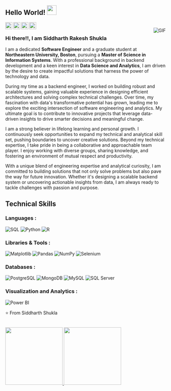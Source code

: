 ## Hello World! <img src="https://raw.githubusercontent.com/iampavangandhi/iampavangandhi/master/gifs/Hi.gif" width="30px"></h2>



<a href="https://www.linkedin.com/in/siddharth-shukla-8184a81b3/">
  <img align="left" alt="Siddharth's Linkedin" width="22px" src="https://cdn.jsdelivr.net/npm/simple-icons@v3/icons/linkedin.svg" />
</a>
<a href="https://github.com/Siddharth-Shukla12">
  <img align="left" alt="Siddharth's Github" width="22px" src="https://cdn.jsdelivr.net/npm/simple-icons@v3/icons/github.svg" />
</a>

<a href="https://www.hackerrank.com/siddharthrshukla">
  <img align="left" alt="Siddharth's Hackerrank" width="22px" src="https://cdn.jsdelivr.net/npm/simple-icons@v3/icons/hackerrank.svg" />
</a>
<a href="https://www.kaggle.com/siddhu12">
  <img align="left" alt="Siddharth's kaggle" width="22px" src="https://cdn.jsdelivr.net/npm/simple-icons@3.1.0/icons/kaggle.svg" />
</a>
<br />
<img align="right" alt="GIF" src="https://media.giphy.com/media/13HgwGsXF0aiGY/giphy.gif" />

### Hi there!!, I am Siddharth Rakesh Shukla
I am a dedicated **Software Engineer** and a graduate student at **Northeastern University, Boston**, pursuing a **Master of Science in Information Systems**. With a professional background in backend development and a keen interest in **Data Science and Analytics**, I am driven by the desire to create impactful solutions that harness the power of technology and data.

During my time as a backend engineer, I worked on building robust and scalable systems, gaining valuable experience in designing efficient architectures and solving complex technical challenges. Over time, my fascination with data's transformative potential has grown, leading me to explore the exciting intersection of software engineering and analytics. My ultimate goal is to contribute to innovative projects that leverage data-driven insights to drive smarter decisions and meaningful change.

I am a strong believer in lifelong learning and personal growth. I continuously seek opportunities to expand my technical and analytical skill set, pushing boundaries to uncover creative solutions. Beyond my technical expertise, I take pride in being a collaborative and approachable team player. I enjoy working with diverse groups, sharing knowledge, and fostering an environment of mutual respect and productivity.

With a unique blend of engineering expertise and analytical curiosity, I am committed to building solutions that not only solve problems but also pave the way for future innovation. Whether it's designing a scalable backend system or uncovering actionable insights from data, I am always ready to tackle challenges with passion and purpose.

## Technical Skills

### Languages :
![SQL](https://img.shields.io/badge/SQL-%2300f.svg?style=for-the-badge&logo=sql&logoColor=white)
![Python](https://img.shields.io/badge/Python-%233776AB.svg?style=for-the-badge&logo=python&logoColor=white)
![R](https://img.shields.io/badge/R-%23276DC3.svg?style=for-the-badge&logo=r&logoColor=white)

### Libraries & Tools :
![Matplotlib](https://img.shields.io/badge/Matplotlib-%23FF5733.svg?style=for-the-badge&logo=python&logoColor=white)
![Pandas](https://img.shields.io/badge/Pandas-%23150458.svg?style=for-the-badge&logo=pandas&logoColor=white)
![NumPy](https://img.shields.io/badge/NumPy-%23013243.svg?style=for-the-badge&logo=numpy&logoColor=white)
![Selenium](https://img.shields.io/badge/Selenium-%2343B02A.svg?style=for-the-badge&logo=selenium&logoColor=white)

### Databases :
![PostgreSQL](https://img.shields.io/badge/PostgreSQL-%23336791.svg?style=for-the-badge&logo=postgresql&logoColor=white)
![MongoDB](https://img.shields.io/badge/MongoDB-%2347A248.svg?style=for-the-badge&logo=mongodb&logoColor=white)
![MySQL](https://img.shields.io/badge/MySQL-%234479A1.svg?style=for-the-badge&logo=mysql&logoColor=white)
![SQL Server](https://img.shields.io/badge/SQL%20Server-%23CC2927.svg?style=for-the-badge&logo=microsoft-sql-server&logoColor=white)

### Visualization and Analytics :
![Power BI](https://img.shields.io/badge/Power%20BI-%23F2C811.svg?style=for-the-badge&logo=power-bi&logoColor=black)

⭐️ From Siddharth Shukla

<a href="https://github.com/Siddharth-Shukla12"><br>
 <img height="180em" src="https://github-readme-stats.vercel.app/api?username=Siddharth-Shukla12&theme=buefy&show_icons=true" />
 <img height="180em" src="https://github-readme-stats.vercel.app/api/top-langs/?username=Siddharth-Shukla12&theme=buefy&layout=compact" />
</a>
